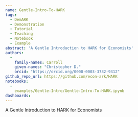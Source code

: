 ```yaml
---
name: Gentle-Intro-To-HARK
tags:
  - DemARK
  - Demonstration
  - Tutorial
  - Teaching
  - Notebook
  - Example
abstract: 'A Gentle Introduction to HARK for Economists'
authors:
  -
    family-names: Carroll
    given-names: "Christopher D."
    orcid: "https://orcid.org/0000-0003-3732-9312"
github_repo_url: https://github.com/econ-ark/HARK
notebooks:
  - 
    examples/Gentle-Intro/Gentle-Intro-To-HARK.ipynb
dashboards:
---
```


A Gentle Introduction to HARK for Economists
